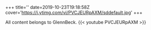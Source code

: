 +++
title=''
date=2019-10-23T19:18:58Z
cover='https://i.ytimg.com/vi/PVCJEURpAXM/sddefault.jpg'
+++

All content belongs to GlennBeck.
{{< youtube PVCJEURpAXM >}}
